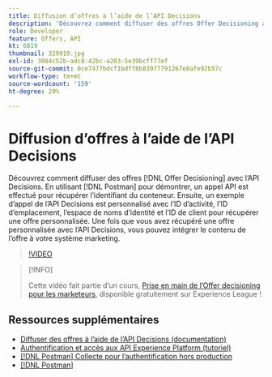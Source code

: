 ```yaml
---
title: Diffusion d’offres à l’aide de l’API Decisions
description: 'Découvrez comment diffuser des offres Offer Decisioning avec l’API Decisions. '
role: Developer
feature: Offers, API
kt: 6819
thumbnail: 329919.jpg
exl-id: 3084c52b-adc8-42bc-a203-5e39bcff77ef
source-git-commit: 0ce7477bdcf1bdff8b83977791267e8afe92b57c
workflow-type: tm+mt
source-wordcount: '159'
ht-degree: 29%

---
```


# Diffusion d’offres à l’aide de l’API Decisions

Découvrez comment diffuser des offres [!DNL Offer Decisioning] avec l’API Decisions. En utilisant [!DNL Postman] pour démontrer, un appel API est effectué pour récupérer l’identifiant du conteneur. Ensuite, un exemple d’appel de l’API Decisions est personnalisé avec l’ID d’activité, l’ID d’emplacement, l’espace de noms d’identité et l’ID de client pour récupérer une offre personnalisée. Une fois que vous avez récupéré une offre personnalisée avec l’API Decisions, vous pouvez intégrer le contenu de l’offre à votre système marketing.

>[!VIDEO](https://video.tv.adobe.com/v/329919?quality=12&learn=on)

>[!INFO]
>
> Cette vidéo fait partie d’un cours, [Prise en main de l’Offer decisioning pour les marketeurs](https://experienceleague.adobe.com/?recommended=ExperiencePlatform-U-1-2020.1.offerdecisioning?lang=fr), disponible gratuitement sur Experience League !


## Ressources supplémentaires

* [Diffuser des offres à l’aide de l’API Decisions (documentation)](https://experienceleague.adobe.com/docs/journey-optimizer/using/offer-decisioniong/api-reference/offer-delivery/deliver-offers.html)
* [Authentification et accès aux API Experience Platform (tutoriel)](https://experienceleague.adobe.com/docs/platform-learn/tutorials/platform-api-authentication.html?lang=fr)
* [[!DNL Postman] Collecte pour l’authentification hors production](https://github.com/adobe/experience-platform-postman-samples/tree/master/apis/ims)
* [[!DNL Postman]](https://www.postman.com/)
